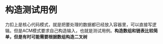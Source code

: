 # 构造测试用例

力扣上是核心代码模式，就是把要处理的数据都已经放入容器里，可以直接写逻辑。但是ACM模式要求自己构造输入，也就是测试用例。**构造数组和链表比较简单，但是有时可能需要根据数组构造二叉树**
